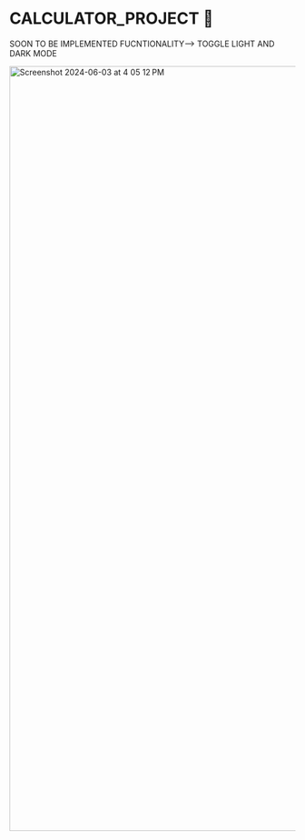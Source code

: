 # CALCULATOR_PROJECT 🦕


SOON TO BE IMPLEMENTED FUCNTIONALITY--> TOGGLE LIGHT AND DARK MODE 

<img width="1346" alt="Screenshot 2024-06-03 at 4 05 12 PM" src="https://github.com/dinosaur21/CALCULATOR_PROJECT/assets/140154294/91e1656f-a503-457a-b5b3-e2ee9cf2a9d6">
